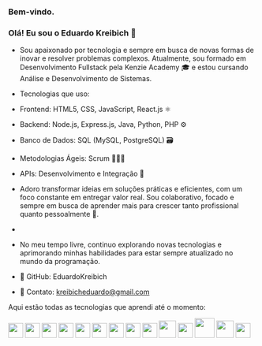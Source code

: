 ### Bem-vindo. 

### Olá! Eu sou o Eduardo Kreibich 👋

- Sou apaixonado por tecnologia e sempre em busca de novas formas de inovar e resolver problemas complexos. Atualmente, sou formado em Desenvolvimento Fullstack pela Kenzie Academy 🎓 e estou cursando Análise e Desenvolvimento de Sistemas.

- Tecnologias que uso:
- Frontend: HTML5, CSS, JavaScript, React.js ⚛️
- Backend: Node.js, Express.js, Java, Python, PHP ⚙️
- Banco de Dados: SQL (MySQL, PostgreSQL) 🗃️
- Metodologias Ágeis: Scrum 🏃‍♂️💨
- APIs: Desenvolvimento e Integração 🔌
- Adoro transformar ideias em soluções práticas e eficientes, com um foco constante em entregar valor real. Sou colaborativo, focado e sempre em busca de aprender mais para crescer tanto profissional quanto pessoalmente 🌱.
-
- No meu tempo livre, continuo explorando novas tecnologias e aprimorando minhas habilidades para estar sempre atualizado no mundo da programação.

- 🔗 GitHub: EduardoKreibich
- 📧 Contato: kreibicheduardo@gmail.com


Aqui estão todas as tecnologias que aprendi até o momento:

<div>
  <img src="https://cdn.jsdelivr.net/gh/devicons/devicon/icons/html5/html5-original.svg" width="30" height="30">
  <img src="https://cdn.jsdelivr.net/gh/devicons/devicon/icons/css3/css3-original.svg" width="30" height="30">
  <img src="https://cdn.jsdelivr.net/gh/devicons/devicon/icons/javascript/javascript-original.svg" width="30" height="30">
  <img src="https://cdn.jsdelivr.net/gh/devicons/devicon/icons/react/react-original.svg" width="30" height="30">
  <img src="https://cdn.jsdelivr.net/gh/devicons/devicon/icons/typescript/typescript-original.svg" width="30" height="30"/>
  <img src="https://cdn.jsdelivr.net/gh/devicons/devicon/icons/nodejs/nodejs-original.svg" width="30" height="30">
  <img src="https://cdn.jsdelivr.net/gh/devicons/devicon/icons/postgresql/postgresql-original.svg" width="30" height="30">
  <img src="https://cdn.jsdelivr.net/gh/devicons/devicon/icons/express/express-original.svg" width="30" height="30">
  <img src="https://cdn.jsdelivr.net/gh/devicons/devicon@latest/icons/nestjs/nestjs-original.svg" width="30" height="30"/>
  <img src="https://cdn.jsdelivr.net/gh/devicons/devicon/icons/python/python-original.svg" width="35" height="35"/>
  <img src="https://cdn.jsdelivr.net/gh/devicons/devicon@latest/icons/django/django-plain.svg" width="30" height="30"/>
  <img src="https://cdn.jsdelivr.net/gh/devicons/devicon@latest/icons/docker/docker-original.svg" width="40" height="40"/>
  <img src="https://cdn.jsdelivr.net/gh/devicons/devicon@latest/icons/php/php-original.svg" width="35" height="35"/>
  <img src="https://cdn.jsdelivr.net/gh/devicons/devicon@latest/icons/laravel/laravel-original.svg" width="30" height="30"/>
 
          
          
          
          
          
          
  
</div>
